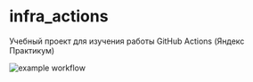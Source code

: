 # infra_actions
Учебный проект для изучения работы GitHub Actions (Яндекс Практикум)

![example workflow](https://github.com/github/docs/actions/workflows/main.yml/badge.svg)
